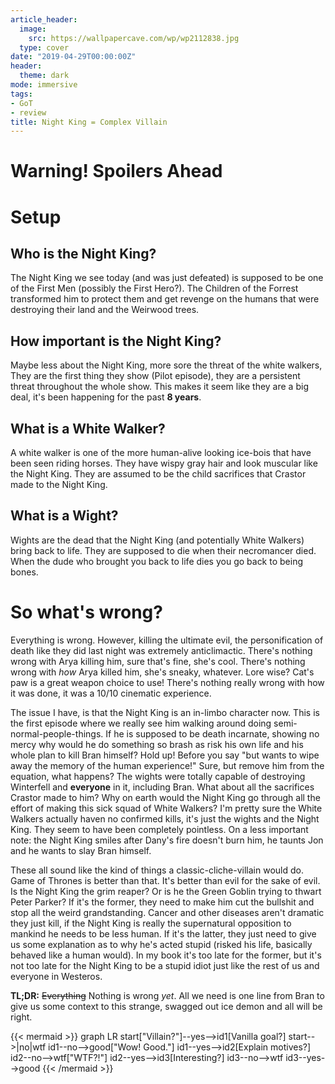 ```yaml
---
article_header:
  image:
    src: https://wallpapercave.com/wp/wp2112838.jpg
  type: cover
date: "2019-04-29T00:00:00Z"
header:
  theme: dark
mode: immersive
tags:
- GoT
- review
title: Night King = Complex Villain
---
```


# Warning! Spoilers Ahead

# Setup
## Who is the Night King?
The Night King we see today (and was just defeated) is supposed to be one of the First Men (possibly the First Hero?). 
The Children of the Forrest transformed him to protect them and get revenge on the humans that were destroying their land and the Weirwood trees.

## How important is the Night King?
Maybe less about the Night King, more sore the threat of the white walkers, They are the first thing they show (Pilot episode), they are a persistent threat throughout the whole show.
This makes it seem like they are a big deal, it's been happening for the past **8 years**. 

## What is a White Walker?
A white walker is one of the more human-alive looking ice-bois that have been seen riding horses. They have wispy gray hair and look muscular like the Night King. They are assumed to be the child sacrifices that Crastor made to the Night King.

## What is a Wight?
Wights are the dead that the Night King (and potentially White Walkers) bring back to life. They are supposed to die when their 
necromancer died. When the dude who brought you back to life dies you go back to being bones.



# So what's wrong?
Everything is wrong.
However, killing the ultimate evil, the personification of death like they did last night was extremely anticlimactic.
There's nothing wrong with Arya killing him, sure that's fine, she's cool.
There's nothing wrong with *how* Arya killed him, she's sneaky, whatever.
Lore wise? Cat's paw is a great weapon choice to use! There's nothing really wrong with how it was done, it was a 10/10 cinematic experience.

The issue I have, is that the Night King is an in-limbo character now.
This is the first episode where we really see him walking around doing semi-normal-people-things.
If he is supposed to be death incarnate, showing no mercy why would he do something so brash as risk his own life and his whole plan to kill Bran himself?
Hold up! Before you say "but wants to wipe away the memory of the human experience!" 
Sure, but remove him from the equation, what happens? 
The wights were totally capable of destroying Winterfell and **everyone** in it, including Bran.
What about all the sacrifices Crastor made to him? Why on earth would the Night King go through all the effort of making this sick squad of White Walkers? 
I'm pretty sure the White Walkers actually haven no confirmed kills, it's just the wights and the Night King. 
They seem to have been completely pointless.
On a less important note: the Night King smiles after Dany's fire doesn't burn him, he taunts Jon and he wants to slay Bran himself. 

These all sound like the kind of things a classic-cliche-villain would do.
Game of Thrones is better than that.
It's better than evil for the sake of evil.
Is the Night King the grim reaper? Or is he the Green Goblin trying to thwart Peter Parker? 
If it's the former, they need to make him cut the bullshit and stop all the weird grandstanding. 
Cancer and other diseases aren't dramatic they just kill, if the Night King is really the supernatural opposition to mankind he needs to be less human.
If it's the latter, they just need to give us some explanation as to why he's acted stupid (risked his life, basically behaved like a human would).
In my book it's too late for the former, but it's not too late for the Night King to be a stupid idiot just like the rest of us and everyone in Westeros. 

**TL;DR:** ~~Everything~~ Nothing is wrong *yet*. All we need is one line from Bran to give us some context to this strange, swagged out ice demon and all will be right.


{{< mermaid >}}
graph LR
	start["Villain?"]--yes-->id1[Vanilla goal?]
	start-->|no|wtf
	id1--no-->good["Wow! Good."]
	id1--yes-->id2[Explain motives?]
	id2--no-->wtf["WTF?!"]
	id2--yes-->id3[Interesting?]
	id3--no-->wtf
	id3--yes-->good
{{< /mermaid >}}
